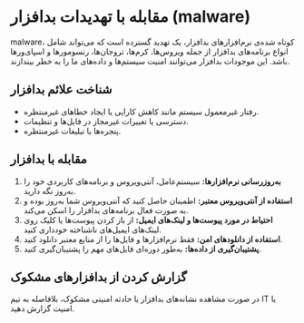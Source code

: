 # مقابله با تهدیدات بدافزار (malware)

malware، کوتاه شده‌ی نرم‌افزارهای بدافزار، یک تهدید گسترده است که می‌تواند شامل انواع برنامه‌های بدافزار از جمله ویروس‌ها، کرم‌ها، تروجان‌ها، رنسومورها و اسپای‌ورها باشد. این موجودات بدافزار می‌توانند امنیت سیستم‌ها و داده‌های ما را به خطر بیندازند.

## شناخت علائم بدافزار
- رفتار غیرمعمول سیستم مانند کاهش کارایی یا ایجاد خطاهای غیرمنتظره.
- دسترسی یا تغییرات غیرمجاز در فایل‌ها و تنظیمات.
- پنجره‌ها یا تبلیغات غیرمنتظره.

## مقابله با بدافزار
1. **به‌روزرسانی نرم‌افزارها:** سیستم‌عامل، آنتی‌ویروس و برنامه‌های کاربردی خود را به‌روز نگه دارید.
2. **استفاده از آنتی‌ویروس معتبر:** اطمینان حاصل کنید که آنتی‌ویروس شما به‌روز بوده و به صورت فعال برنامه‌های بدافزار را اسکن می‌کند.
3. **احتیاط در مورد پیوست‌ها و لینک‌های ایمیل:** از باز کردن پیوست‌ها یا کلیک روی لینک‌های ایمیل‌های ناشناخته خودداری کنید.
4. **استفاده از دانلودهای امن:** فقط نرم‌افزارها و فایل‌ها را از منابع معتبر دانلود کنید.
5. **پشتیبان‌گیری از داده‌ها:** به‌طور دوره‌ای فایل‌های مهم را پشتیبان‌گیری کنید.

## گزارش کردن از بدافزار‌های مشکوک
در صورت مشاهده نشانه‌های بدافزار یا حادثه امنیتی مشکوک، بلافاصله به تیم IT یا امنیت گزارش دهید.

